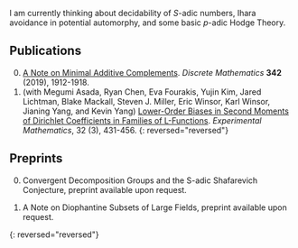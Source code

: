 I am currently thinking about decidability of _S_-adic numbers, Ihara avoidance in potential automorphy, and some basic _p_-adic Hodge Theory.
## Publications 

0. [A Note on Minimal Additive Complements](https://arxiv.org/abs/1708.01287). _Discrete Mathematics_ **342** (2019), 1912-1918.
0. (with Megumi Asada, Ryan Chen, Eva Fourakis, Yujin Kim, Jared Lichtman, Blake Mackall, Steven J. Miller, Eric Winsor, Karl Winsor, Jianing Yang, and Kevin Yang) [Lower-Order Biases in Second Moments of Dirichlet Coefficients in Families of L-Functions](https://arxiv.org/abs/1808.06056). _Experimental Mathematics_, 32 (3), 431-456.
{: reversed="reversed"}

## Preprints

0. Convergent Decomposition Groups and the S-adic Shafarevich Conjecture, preprint available upon request.

0. A Note on Diophantine Subsets of Large Fields, preprint available upon request.

{: reversed="reversed"}

